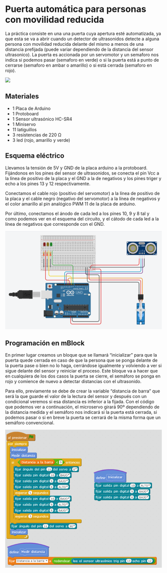 # Puerta automática para personas con movilidad reducida

La práctica consiste en una una puerta cuya apertura esté automatizada,  ya que esta se va a abrir cuando un detector de ultrasonidos detecte a alguna persona con movilidad reducida delante del mismo a menos de una distancia prefijada (puede variar dependiendo de la distancia del sensor ultrasonico). La puerta es accionada por un servomotor y un semaforo nos indica si podemos pasar (semaforo en verde) o si la puerta está a punto de cerrarse (semaforo en ambar o amarillo) o si está cerrada (semaforo en rojo).

![](practica.gif)

## Materiales

- 1 Placa de Arduino
- 1 Protoboard
- 1 Sensor ultrasónico HC-SR4 
- 1 Miniservo
- 11 latiguillos
- 3 resistencias de 220 Ω
- 3 led (rojo, amarillo y verde)

## Esquema eléctrico

Llevamos la tensión de 5V y GND de la placa arduino a la protoboard. Fijándonos en los pines del sensor de ultrasonidos, se conecta el pin Vcc a la línea de positivo de la placa y el GND a la de negativos y los pines triger y echo a los pines 13 y 12 respectivamente.

Conectamos el cable rojo (positivo del servomotor) a la línea de positivo de la placa y  el cable negro (negativo del servomotor) a la línea de negativos y el color amarillo al pin analógico PWM 11 de la placa de arduino.

Por último, conectamos el ánodo de cada led a los pines 10, 9 y 8 tal y como podemos ver en el esquema del circuito, y el cátodo de cada led a la línea de negativos que corresponde con el GND.

![](Esquema-barrera.png)

## Programación en mBlock

En primer lugar creamos un bloque que se llamará “inicializar” para que la puerta quede cerrada en caso de que la persona que se ponga delante de la puerta pase o bien no lo haga, cerrándose igualmente y volviendo a ver si sigue delante del sensor y reiniciar el proceso. Este bloque va a hacer que en cualquiera de los dos casos la puerta se cierre, el semáforo se ponga en rojo y comience de nuevo a detectar distancias con el ultrasonido.

Para ello, previamente se debe de crear la variable “distancia de barra” que será la que guarde el valor de la lectura del sensor y después con un condicional veremos si esa distancia es inferior a la fijada. Con el código que podemos ver a continuación, el microservo girará 90º dependiendo de la distancia medida y el semáforo nos indicará si la puerta está cerrada, si podemos pasar o si en breve la puerta se cerrará de la misma forma que un semáforo convencional.

![](Codigo-barrera.png)
